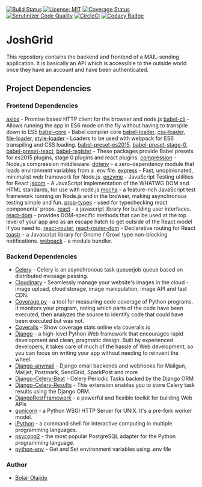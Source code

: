 [![Build Status](https://travis-ci.org/BolajiOlajide/JoshGrid.svg?branch=develop)](https://travis-ci.org/BolajiOlajide/JoshGrid)
[![License: MIT](https://img.shields.io/badge/License-MIT-yellow.svg)](https://opensource.org/licenses/MIT)
[![Coverage Status](https://coveralls.io/repos/github/andela-bolajide/JoshGrid/badge.svg?branch=develop)](https://coveralls.io/github/andela-bolajide/JoshGrid?branch=develop)
[![Scrutinizer Code Quality](https://scrutinizer-ci.com/g/andela-bolajide/JoshGrid/badges/quality-score.png?b=develop)](https://scrutinizer-ci.com/g/andela-bolajide/JoshGrid/?branch=develop)
[![CircleCI](https://circleci.com/gh/BolajiOlajide/JoshGrid.svg?style=svg)](https://circleci.com/gh/BolajiOlajide/JoshGrid)
[![Codacy Badge](https://api.codacy.com/project/badge/Grade/758b040267914a11828fdb89fd333d97)](https://www.codacy.com/app/andela-bolajide/JoshGrid?utm_source=github.com&amp;utm_medium=referral&amp;utm_content=andela-bolajide/JoshGrid&amp;utm_campaign=Badge_Grade)

# JoshGrid

This repository contains the backend and frontend of a MAIL-sending application. It is basically an API which is accessible to the outside world once they have an account and have been authenticated.

## Project Dependencies

### Frontend Dependencies

[axios](https://github.com/mzabriskie/axios) - Promise based HTTP client for the browser and node.js
[babel-cli](https://babeljs.io/docs/usage/cli/) - Allows running the app in ES6 mode on the fly without having to transpile down to ES5
[babel-core](https://www.npmjs.com/package/babel-core) - Babel compiler core
[babel-loader](), [css-loader](), [file-loader](), [style-loader]() - Loaders to be used with webpack for ES6 transpiling and CSS loading.
[babel-preset-es2015](https://babeljs.io/docs/plugins/preset-es2015/), [babel-preset-stage-0](https://babeljs.io/docs/plugins/preset-stage-0/), [babel-preset-react](http://babeljs.io/docs/plugins/preset-react/), [babel-register](https://babeljs.io/docs/usage/babel-register/) - These packages provide Babel presets for es2015 plugins, stage 0 plugins and react plugins.
[compression](https://www.npmjs.com/package/compression) - Node.js compression middleware.
[dotenv](https://www.npmjs.com/package/dotenv) - a zero-dependency module that loads environment variables from a .env file.
[express](https://expressjs.com/) - Fast, unopinionated, minimalist web framework for Node.js.
[enzyme](http://airbnb.io/enzyme/) - JavaScript Testing utilities for React
[jsdom](https://github.com/tmpvar/jsdom) - A JavaScript implementation of the WHATWG DOM and HTML standards, for use with node.js
[mocha](https://mochajs.org/) - a feature-rich JavaScript test framework running on Node.js and in the browser, making asynchronous testing simple and fun.
[prop-types](https://facebook.github.io/react/docs/typechecking-with-proptypes.html) - used for typechecking react components' props.
[react](https://facebook.github.io/react/) - a javascript library for building user interfaces.
[react-dom](https://facebook.github.io/react/docs/react-dom.html) - provides DOM-specific methods that can be used at the top level of your app and as an escape hatch to get outside of the React model if you need to.
[react-router](https://reacttraining.com/react-router/), [react-router-dom](https://reacttraining.com/react-router/) - Declarative routing for React
[toastr](https://codeseven.github.io/toastr/) -  a Javascript library for Gnome / Growl type non-blocking notifications.
[webpack](https://webpack.js.org/) - a module bundler. 

### Backend Dependencies
- [Celery](http://www.celeryproject.org/) - Celery is an asynchronous task queue/job queue based on distributed message passing.
- [Cloudinary](http://cloudinary.com/) - Seamlessly manage your website's images in the cloud - image upload, cloud storage, image manipulation, image API and fast CDN.
- [Coverage.py](https://coverage.readthedocs.io/en/coverage-4.4.1/) - a tool for measuring code coverage of Python programs. It monitors your program, noting which parts of the code have been executed, then analyzes the source to identify code that could have been executed but was not.
- [Coveralls](https://pypi.python.org/pypi/coveralls) - Show coverage stats online via coveralls.io
- [Django](https://www.djangoproject.com/) - a high-level Python Web framework that encourages rapid development and clean, pragmatic design. Built by experienced developers, it takes care of much of the hassle of Web development, so you can focus on writing your app without needing to reinvent the wheel.
- [Django-anymail](https://anymail.readthedocs.io/en/stable/) - Django email backends and webhooks for Mailgun, Mailjet, Postmark, SendGrid, SparkPost and more
- [Django-Celery-Beat](https://github.com/celery/django-celery-beat) - Celery Periodic Tasks backed by the Django ORM
- [Django-Celery-Results](http://django-celery-results.readthedocs.io/en/latest/) - This extension enables you to store Celery task results using the Django ORM.
- [DjangoRestFramework](http://www.django-rest-framework.org/) - a powerful and flexible toolkit for building Web APIs
- [gunicorn](http://gunicorn.org/) - a Python WSGI HTTP Server for UNIX. It's a pre-fork worker model.
- [iPython](https://ipython.org/install.html) - a command shell for interactive computing in multiple programming languages.
- [psycopg2](http://initd.org/psycopg/) - the most popular PostgreSQL adapter for the Python programming language.
- [python-env](https://pypi.python.org/pypi/python-env/1.0.0) - Get and Set environment variables using .env file

### Author
- [Bolaji Olajide](https://twitter.com/Bolaji___)
